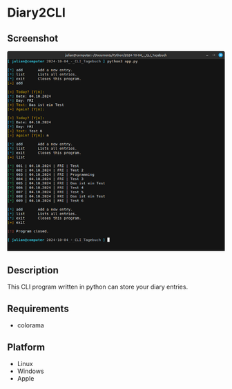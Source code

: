 # Diary2CLI

## Screenshot
![image info](./Screenshot.png)

## Description
This CLI program written in python can store your diary entries.

## Requirements
- colorama

## Platform
- Linux
- Windows
- Apple
